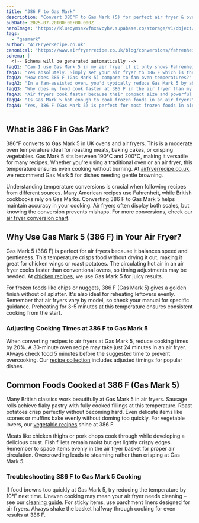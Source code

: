 ```yaml
---
title: "386 F to Gas Mark"
description: "Convert 386°F to Gas Mark (5) for perfect air fryer & oven cooking. Includes UK conversions, baking tips & temperature charts."
pubDate: 2025-07-20T00:00:00.000Z
heroImage: "https://klueoymssxwfnxsvcyhv.supabase.co/storage/v1/object/public/Shmucket/386-f-to-gas-mark.png"
tags:
  - "gasmark"
author: "AirFryerRecipe.co.uk"
canonical: "https://www.airfryerrecipe.co.uk/blog/conversions/fahrenheit-to-gas-mark/386-f-to-gas-mark"
schema: |
  <!-- Schema will be generated automatically -->
faqQ1: "Can I use Gas Mark 5 in my air fryer if it only shows Fahrenheit?"
faqA1: "Yes absolutely. Simply set your air fryer to 386 F which is the exact equivalent of Gas Mark 5. Most modern air fryers display both scales, but the cooking results will be identical whether you use Gas Mark or Fahrenheit settings."
faqQ2: "How does 386 F (Gas Mark 5) compare to fan oven temperatures?"
faqA2: "In a fan-assisted oven, you'd typically reduce Gas Mark 5 by about 20°C. So 386 F (Gas Mark 5) converts to about 170°C in a fan oven. However, air fryers work differently - their intense air circulation means you should stick with 386 F/Gas Mark 5 unless the recipe specifies otherwise."
faqQ3: "Why does my food cook faster at 386 F in the air fryer than my oven?"
faqA3: "Air fryers cook faster because their compact size and powerful fan circulate heat more efficiently than conventional ovens. At Gas Mark 5 (386 F), the concentrated hot air penetrates food quickly. Always check for doneness 5-10 minutes earlier than oven recipe times suggest."
faqQ4: "Is Gas Mark 5 hot enough to cook frozen foods in an air fryer?"
faqA4: "Yes, 386 F (Gas Mark 5) is perfect for most frozen foods in air fryers. It's hot enough to crisp the exterior while thoroughly cooking the interior. For extra-crispy results, cook frozen items at Gas Mark 5 for the recommended time, then finish with a 2-minute blast at Gas Mark 6 (400 F)."
---
```

<h2>What is 386 F in Gas Mark?</h2>
<p>386°F converts to Gas Mark 5 in UK ovens and air fryers. This is a moderate oven temperature ideal for roasting meats, baking cakes, or crisping vegetables. Gas Mark 5 sits between 190°C and 200°C, making it versatile for many recipes. Whether you're using a traditional oven or an air fryer, this temperature ensures even cooking without burning. At <a href=https://www.airfryerrecipe.co.uk>airfryerrecipe.co.uk</a>, we recommend Gas Mark 5 for dishes needing gentle browning.</p>
<p>Understanding temperature conversions is crucial when following recipes from different sources. Many American recipes use Fahrenheit, while British cookbooks rely on Gas Marks. Converting 386 F to Gas Mark 5 helps maintain accuracy in your cooking. Air fryers often display both scales, but knowing the conversion prevents mishaps. For more conversions, check our <a href=https://www.airfryerrecipe.co.uk/air-fryer-conversion-chart>air fryer conversion chart</a>.</p>

<h2>Why Use Gas Mark 5 (386 F) in Your Air Fryer?</h2>
<p>Gas Mark 5 (386 F) is perfect for air fryers because it balances speed and gentleness. This temperature crisps food without drying it out, making it great for chicken wings or roast potatoes. The circulating hot air in an air fryer cooks faster than conventional ovens, so timing adjustments may be needed. At <a href=https://www.airfryerrecipe.co.uk/recipe-category/chicken>chicken recipes</a>, we use Gas Mark 5 for juicy results.</p>
<p>For frozen foods like chips or nuggets, 386 F (Gas Mark 5) gives a golden finish without oil splatter. It's also ideal for reheating leftovers evenly. Remember that air fryers vary by model, so check your manual for specific guidance. Preheating for 3-5 minutes at this temperature ensures consistent cooking from the start.</p>

<h3>Adjusting Cooking Times at 386 F to Gas Mark 5</h3>
<p>When converting recipes to air fryers at Gas Mark 5, reduce cooking times by 20%. A 30-minute oven recipe may take just 24 minutes in an air fryer. Always check food 5 minutes before the suggested time to prevent overcooking. Our <a href=https://www.airfryerrecipe.co.uk/recipes>recipe collection</a> includes adjusted timings for popular dishes.</p>

<h2>Common Foods Cooked at 386 F (Gas Mark 5)</h2>
<p>Many British classics work beautifully at Gas Mark 5 in air fryers. Sausage rolls achieve flaky pastry with fully cooked fillings at this temperature. Roast potatoes crisp perfectly without becoming hard. Even delicate items like scones or muffins bake evenly without doming too quickly. For vegetable lovers, our <a href=https://www.airfryerrecipe.co.uk/recipe-category/vegetables>vegetable recipes</a> shine at 386 F.</p>
<p>Meats like chicken thighs or pork chops cook through while developing a delicious crust. Fish fillets remain moist but get lightly crispy edges. Remember to space items evenly in the air fryer basket for proper air circulation. Overcrowding leads to steaming rather than crisping at Gas Mark 5.</p>

<h3>Troubleshooting 386 F to Gas Mark 5 Cooking</h3>
<p>If food browns too quickly at Gas Mark 5, try reducing the temperature by 10°F next time. Uneven cooking may mean your air fryer needs cleaning – see our <a href=https://www.airfryerrecipe.co.uk/air-fryer-cleaner>cleaning guide</a>. For sticky items, use parchment liners designed for air fryers. Always shake the basket halfway through cooking for even results at 386 F.</p>
